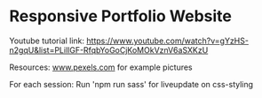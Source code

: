 # Responsive Portfolio Website

Youtube tutorial link: https://www.youtube.com/watch?v=gYzHS-n2gqU&list=PLillGF-RfqbYoGoCjKoMOkVznV6aSXKzU

Resources:
www.pexels.com for example pictures

For each session: Run 'npm run sass' for liveupdate on css-styling
